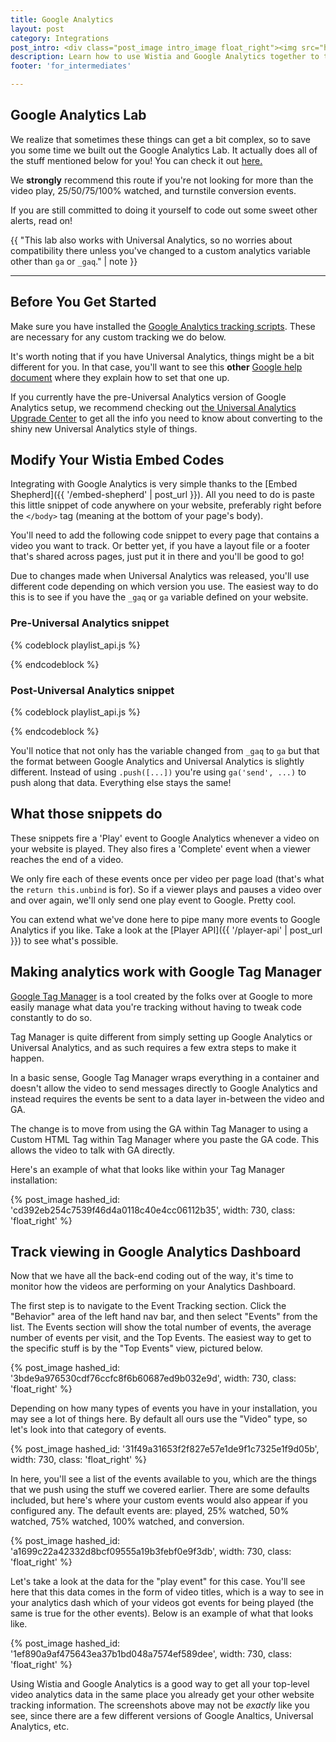 ```yaml
---
title: Google Analytics
layout: post
category: Integrations
post_intro: <div class="post_image intro_image float_right"><img src="https://embed-ssl.wistia.com/deliveries/d58a3c905ae6da99e9c159ecce888e47cea56aeb.jpg" width="400px" alt="google-analytics2" /></div><p>At Wistia, we love analytics.  While ours are pretty sweet, there are lots of tools out there, like <a href="http://google.com/analytics" title="google analytics">Google Analytics</a>. While Wistia's analytics give you more in-depth information on video plays, putting basic 'video play' stats in Google Analytics can give you a better picture of your web visit metrics.</p><p>This guide is here to help you get started integrating Wistia video tracking with your Google Analytics account.</p>
description: Learn how to use Wistia and Google Analytics together to track video plays.
footer: 'for_intermediates'

---
```


## Google Analytics Lab

We realize that sometimes these things can get a bit complex, so to save you some time we built out the Google Analytics Lab. It actually does all of the stuff mentioned below for you! You can check it out [here.](http://wistia.com/labs/google-analytics/)

We __strongly__ recommend this route if you're not looking for more than the video play, 25/50/75/100% watched, and turnstile conversion events. 

If you are still committed to doing it yourself to code out some sweet other alerts, read on!

{{ "This lab also works with Universal Analytics, so no worries about compatibility there unless you've changed to a custom analytics variable other than `ga` or `_gaq`." | note }}

---

## Before You Get Started

Make sure you have installed the [Google Analytics tracking scripts](https://support.google.com/analytics/bin/answer.py?hl=en&answer=1008080). These are necessary for any custom tracking we do below.

It's worth noting that if you have Universal Analytics, things might be a bit different for you. In that case, you'll want to see this __other__ [Google help document](https://support.google.com/analytics/answer/2817075?hl=en) where they explain how to set that one up.

If you currently have the pre-Universal Analytics version of Google Analytics setup, we recommend checking out [the Universal Analytics Upgrade Center](https://developers.google.com/analytics/devguides/collection/upgrade/) to get all the info you need to know about converting to the shiny new Universal Analytics style of things.

## Modify Your Wistia Embed Codes

Integrating with Google Analytics is very simple thanks to the 
[Embed Shepherd]({{ '/embed-shepherd' | post_url }}).
All you need to do is paste this little snippet of code anywhere on your website,
preferably right before the `</body>` tag (meaning at the bottom of your page's body).

You'll need to add the following code snippet to every page that contains a video you want to track.
Or better yet, if you have a layout file or a footer that's shared across pages, 
just put it in there and you'll be good to go!

Due to changes made when Universal Analytics was released, you'll use different code depending on which version you use. The easiest way to do this is to see if you have the `_gaq` or `ga` variable defined on your website. 

### Pre-Universal Analytics snippet

{% codeblock playlist_api.js %}
<script src="http://fast.wistia.net/static/embed_shepherd-v1.js"></script>
<script>
  wistiaEmbeds.onFind(function(video){
    video.bind("play", function(){
      _gaq.push(['_trackEvent', 'Video', 'Play', video.name()]);
      return this.unbind;
    }).bind("end", function(){
      _gaq.push(['_trackEvent', 'Video', 'Complete', video.name()]);
      return this.unbind;
    });
  });
</script>
{% endcodeblock %}

### Post-Universal Analytics snippet

{% codeblock playlist_api.js %}
<script src="http://fast.wistia.net/static/embed_shepherd-v1.js"></script>
<script>
  wistiaEmbeds.onFind(function(video){
    video.bind("play", function(){
      ga('send', 'event', 'Video', 'Play', video.name());
      return this.unbind;
    }).bind("end", function(){
      ga('send', 'event', 'Video', 'Complete', video.name());
      return this.unbind;
    });
  });
</script>
{% endcodeblock %}

You'll notice that not only has the variable changed from `_gaq` to `ga` but that the format between Google Analytics and Universal Analytics is slightly different. Instead of using `.push([...])` you're using `ga('send', ...)` to push along that data. Everything else stays the same!

## What those snippets do

These snippets fire a 'Play' event to Google Analytics whenever a video on your 
website is played. They also fires a 'Complete' event when a viewer reaches the 
end of a video. 

We only fire each of these events once per video per page load (that's what the
`return this.unbind` is for). So if a viewer plays and pauses a video over and
over again, we'll only send one play event to Google. Pretty cool.

You can extend what we've done here to pipe many more events to Google
Analytics if you like. Take a look at the [Player API]({{ '/player-api' | post_url }}) to see
what's possible.

## Making analytics work with Google Tag Manager

[Google Tag Manager](http://www.google.com/tagmanager/) is a tool created by the folks over at Google to more easily manage what data you're tracking without having to tweak code constantly to do so. 

Tag Manager is quite different from simply setting up Google Analytics or Universal Analytics, and as such requires a few extra steps to make it happen.

In a basic sense, Google Tag Manager wraps everything in a container and doesn't allow the video to send messages directly to Google Analytics and instead requires the events be sent to a data layer in-between the video and GA.

The change is to move from using the GA within Tag Manager to using a Custom HTML Tag within Tag Manager where you paste the GA code. This allows the video to talk with GA directly.

Here's an example of what that looks like within your Tag Manager installation:

{% post_image hashed_id: 'cd392eb254c7539f46d4a0118c40e4cc06112b35', width: 730, class: 'float_right' %} 


## Track viewing in Google Analytics Dashboard

Now that we have all the back-end coding out of the way, it's time to monitor how the videos are performing on your Analytics Dashboard.

The first step is to navigate to the Event Tracking section. Click the "Behavior" area of the left hand nav bar, and then select "Events" from the list. The Events section will show the total number of events, the average number of events per visit, and the Top Events. The easiest way to get to the specific stuff is by the "Top Events" view, pictured below.

{% post_image hashed_id: '3bde9a976530cdf76ccfc8f6b60687ed9b032e9d', width: 730, class: 'float_right' %} 

Depending on how many types of events you have in your installation, you may see a lot of things here. By default all ours use the "Video" type, so let's look into that category of events.

{% post_image hashed_id: '31f49a31653f2f827e57e1de9f1c7325e1f9d05b', width: 730, class: 'float_right' %} 

In here, you'll see a list of the events available to you, which are the things that we push using the stuff we covered earlier. There are some defaults included, but here's where your custom events would also appear if you configured any. The default events are: played, 25% watched, 50% watched, 75% watched, 100% watched, and conversion.

{% post_image hashed_id: 'a1699c22a42332d8bcf09555a19b3febf0e9f3db', width: 730, class: 'float_right' %} 

Let's take a look at the data for the "play event" for this case. You'll see here that this data comes in the form of video titles, which is a way to see in your analytics dash which of your videos got events for being played (the same is true for the other events). Below is an example of what that looks like.

{% post_image hashed_id: '1ef890a9af475643ea37b1bd048a7574ef589dee', width: 730, class: 'float_right' %} 

Using Wistia and Google Analytics is a good way to get all your top-level video analytics data in the same place you already get your other website tracking information. The screenshots above may not be _exactly_ like you see, since there are a few different versions of Google Analtics, Universal Analytics, etc.




